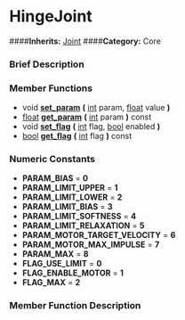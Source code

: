 #  HingeJoint  
####**Inherits:** [Joint](class_joint)
####**Category:** Core

###  Brief Description  


###  Member Functions 
  * void  **[set&#95;param](#set_param)**  **(** [int](class_int) param, [float](class_float) value  **)**
  * [float](class_float)  **[get&#95;param](#get_param)**  **(** [int](class_int) param  **)** const
  * void  **[set&#95;flag](#set_flag)**  **(** [int](class_int) flag, [bool](class_bool) enabled  **)**
  * [bool](class_bool)  **[get&#95;flag](#get_flag)**  **(** [int](class_int) flag  **)** const

###  Numeric Constants  
  * **PARAM_BIAS** = **0**
  * **PARAM_LIMIT_UPPER** = **1**
  * **PARAM_LIMIT_LOWER** = **2**
  * **PARAM_LIMIT_BIAS** = **3**
  * **PARAM_LIMIT_SOFTNESS** = **4**
  * **PARAM_LIMIT_RELAXATION** = **5**
  * **PARAM_MOTOR_TARGET_VELOCITY** = **6**
  * **PARAM_MOTOR_MAX_IMPULSE** = **7**
  * **PARAM_MAX** = **8**
  * **FLAG_USE_LIMIT** = **0**
  * **FLAG_ENABLE_MOTOR** = **1**
  * **FLAG_MAX** = **2**

###  Member Function Description  
